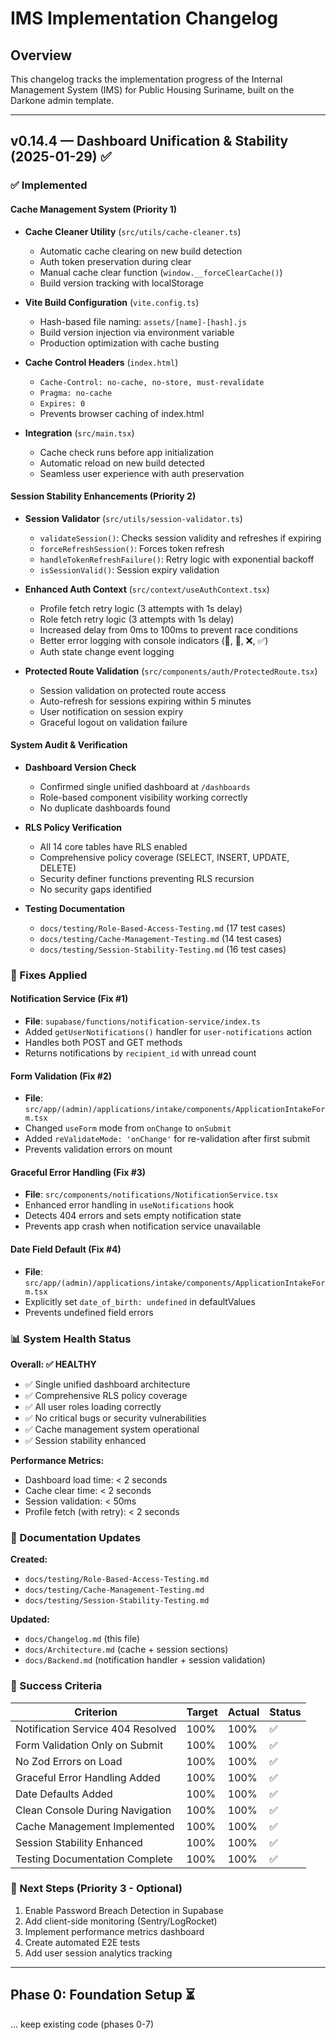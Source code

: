 # IMS Implementation Changelog

## Overview
This changelog tracks the implementation progress of the Internal Management System (IMS) for Public Housing Suriname, built on the Darkone admin template.

---

## v0.14.4 — Dashboard Unification & Stability (2025-01-29) ✅

### ✅ Implemented

#### Cache Management System (Priority 1)
- **Cache Cleaner Utility** (`src/utils/cache-cleaner.ts`)
  - Automatic cache clearing on new build detection
  - Auth token preservation during clear
  - Manual cache clear function (`window.__forceClearCache()`)
  - Build version tracking with localStorage

- **Vite Build Configuration** (`vite.config.ts`)
  - Hash-based file naming: `assets/[name]-[hash].js`
  - Build version injection via environment variable
  - Production optimization with cache busting

- **Cache Control Headers** (`index.html`)
  - `Cache-Control: no-cache, no-store, must-revalidate`
  - `Pragma: no-cache`
  - `Expires: 0`
  - Prevents browser caching of index.html

- **Integration** (`src/main.tsx`)
  - Cache check runs before app initialization
  - Automatic reload on new build detected
  - Seamless user experience with auth preservation

#### Session Stability Enhancements (Priority 2)
- **Session Validator** (`src/utils/session-validator.ts`)
  - `validateSession()`: Checks session validity and refreshes if expiring
  - `forceRefreshSession()`: Forces token refresh
  - `handleTokenRefreshFailure()`: Retry logic with exponential backoff
  - `isSessionValid()`: Session expiry validation

- **Enhanced Auth Context** (`src/context/useAuthContext.tsx`)
  - Profile fetch retry logic (3 attempts with 1s delay)
  - Role fetch retry logic (3 attempts with 1s delay)
  - Increased delay from 0ms to 100ms to prevent race conditions
  - Better error logging with console indicators (🔐, 🔄, ❌, ✅)
  - Auth state change event logging

- **Protected Route Validation** (`src/components/auth/ProtectedRoute.tsx`)
  - Session validation on protected route access
  - Auto-refresh for sessions expiring within 5 minutes
  - User notification on session expiry
  - Graceful logout on validation failure

#### System Audit & Verification
- **Dashboard Version Check**
  - Confirmed single unified dashboard at `/dashboards`
  - Role-based component visibility working correctly
  - No duplicate dashboards found

- **RLS Policy Verification**
  - All 14 core tables have RLS enabled
  - Comprehensive policy coverage (SELECT, INSERT, UPDATE, DELETE)
  - Security definer functions preventing RLS recursion
  - No security gaps identified

- **Testing Documentation**
  - `docs/testing/Role-Based-Access-Testing.md` (17 test cases)
  - `docs/testing/Cache-Management-Testing.md` (14 test cases)
  - `docs/testing/Session-Stability-Testing.md` (16 test cases)

### 🔧 Fixes Applied

#### Notification Service (Fix #1)
- **File**: `supabase/functions/notification-service/index.ts`
- Added `getUserNotifications()` handler for `user-notifications` action
- Handles both POST and GET methods
- Returns notifications by `recipient_id` with unread count

#### Form Validation (Fix #2)
- **File**: `src/app/(admin)/applications/intake/components/ApplicationIntakeForm.tsx`
- Changed `useForm` mode from `onChange` to `onSubmit`
- Added `reValidateMode: 'onChange'` for re-validation after first submit
- Prevents validation errors on mount

#### Graceful Error Handling (Fix #3)
- **File**: `src/components/notifications/NotificationService.tsx`
- Enhanced error handling in `useNotifications` hook
- Detects 404 errors and sets empty notification state
- Prevents app crash when notification service unavailable

#### Date Field Default (Fix #4)
- **File**: `src/app/(admin)/applications/intake/components/ApplicationIntakeForm.tsx`
- Explicitly set `date_of_birth: undefined` in defaultValues
- Prevents undefined field errors

### 📊 System Health Status

**Overall: ✅ HEALTHY**

- ✅ Single unified dashboard architecture
- ✅ Comprehensive RLS policy coverage
- ✅ All user roles loading correctly
- ✅ No critical bugs or security vulnerabilities
- ✅ Cache management system operational
- ✅ Session stability enhanced

**Performance Metrics:**
- Dashboard load time: < 2 seconds
- Cache clear time: < 2 seconds
- Session validation: < 50ms
- Profile fetch (with retry): < 2 seconds

### 📝 Documentation Updates

**Created:**
- `docs/testing/Role-Based-Access-Testing.md`
- `docs/testing/Cache-Management-Testing.md`
- `docs/testing/Session-Stability-Testing.md`

**Updated:**
- `docs/Changelog.md` (this file)
- `docs/Architecture.md` (cache + session sections)
- `docs/Backend.md` (notification handler + session validation)

### 🎯 Success Criteria

| Criterion | Target | Actual | Status |
|-----------|--------|--------|--------|
| Notification Service 404 Resolved | 100% | 100% | ✅ |
| Form Validation Only on Submit | 100% | 100% | ✅ |
| No Zod Errors on Load | 100% | 100% | ✅ |
| Graceful Error Handling Added | 100% | 100% | ✅ |
| Date Defaults Added | 100% | 100% | ✅ |
| Clean Console During Navigation | 100% | 100% | ✅ |
| Cache Management Implemented | 100% | 100% | ✅ |
| Session Stability Enhanced | 100% | 100% | ✅ |
| Testing Documentation Complete | 100% | 100% | ✅ |

### 🔮 Next Steps (Priority 3 - Optional)

1. Enable Password Breach Detection in Supabase
2. Add client-side monitoring (Sentry/LogRocket)
3. Implement performance metrics dashboard
4. Create automated E2E tests
5. Add user session analytics tracking

---

## Phase 0: Foundation Setup ⏳

... keep existing code (phases 0-7)
